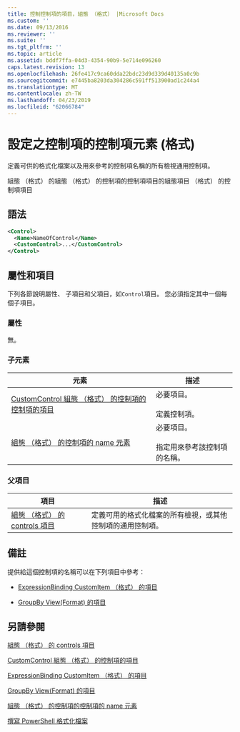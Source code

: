 ```yaml
---
title: 控制控制項的項目，組態 （格式） |Microsoft Docs
ms.custom: ''
ms.date: 09/13/2016
ms.reviewer: ''
ms.suite: ''
ms.tgt_pltfrm: ''
ms.topic: article
ms.assetid: bddf7ffa-04d3-4354-90b9-5e714e096260
caps.latest.revision: 13
ms.openlocfilehash: 26fe417c9ca60dda22bdc23d9d339d40135a0c9b
ms.sourcegitcommit: e7445ba8203da304286c591ff513900ad1c244a4
ms.translationtype: MT
ms.contentlocale: zh-TW
ms.lasthandoff: 04/23/2019
ms.locfileid: "62066784"
---
```

# <a name="control-element-for-controls-for-configuration-format"></a>設定之控制項的控制項元素 (格式)

定義可供的格式化檔案以及用來參考的控制項名稱的所有檢視通用控制項。

組態 （格式） 的組態 （格式） 的控制項的控制項項目的組態項目 （格式） 的控制項項目

## <a name="syntax"></a>語法

```xml
<Control>
  <Name>NameOfControl</Name>
  <CustomControl>...</CustomControl>
</Control>
```

## <a name="attributes-and-elements"></a>屬性和項目

下列各節說明屬性、 子項目和父項目，如`Control`項目。 您必須指定其中一個每個子項目。

### <a name="attributes"></a>屬性

無。

### <a name="child-elements"></a>子元素

|元素|描述|
|-------------|-----------------|
|[CustomControl 組態 （格式） 的控制項的控制項的項目](./customcontrol-element-for-control-for-controls-for-configuration-format.md)|必要項目。<br /><br /> 定義控制項。|
|[組態 （格式） 的控制項的 name 元素](./name-element-for-control-for-controls-for-configuration-format.md)|必要項目。<br /><br /> 指定用來參考該控制項的名稱。|

### <a name="parent-elements"></a>父項目

|項目|描述|
|-------------|-----------------|
|[組態 （格式） 的 controls 項目](./controls-element-for-configuration-format.md)|定義可用的格式化檔案的所有檢視，或其他控制項的通用控制項。|

## <a name="remarks"></a>備註

提供給這個控制項的名稱可以在下列項目中參考：

- [ExpressionBinding CustomItem （格式） 的項目](./expressionbinding-element-for-customitem-for-controls-for-configuration-format.md)

- [GroupBy View(Format) 的項目](./groupby-element-for-view-format.md)

## <a name="see-also"></a>另請參閱

[組態 （格式） 的 controls 項目](./controls-element-for-configuration-format.md)

[CustomControl 組態 （格式） 的控制項的項目](./customcontrol-element-for-control-for-controls-for-configuration-format.md)

[ExpressionBinding CustomItem （格式） 的項目](./expressionbinding-element-for-customitem-for-controls-for-configuration-format.md)

[GroupBy View(Format) 的項目](./groupby-element-for-view-format.md)

[組態 （格式） 的控制項的控制項的 name 元素](./name-element-for-control-for-controls-for-configuration-format.md)

[撰寫 PowerShell 格式化檔案](./writing-a-powershell-formatting-file.md)
